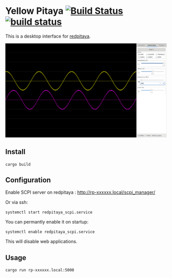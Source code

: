 # Yellow Pitaya [![Build Status](https://travis-ci.org/yellow-pitaya/frontend.svg?branch=master)](https://travis-ci.org/yellow-pitaya/frontend) [![build status](https://gitlab.com/yellow-pitaya/frontend/badges/master/build.svg)](https://gitlab.com/yellow-pitaya/frontend/commits/master)

This is a desktop interface for [redpitaya](https://redpitaya.com/).

![](screenshot.png)

## Install

```
cargo build
```

## Configuration

Enable SCPI server on redpitaya : http://rp-xxxxxx.local/scpi_manager/

Or via ssh:

```
systemctl start redpitaya_scpi.service
```

You can permantly enable it on startup:

```
systemctl enable redpitaya_scpi.service
```

This will disable web applications.

## Usage

```
cargo run rp-xxxxxx.local:5000
```

